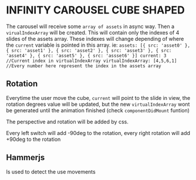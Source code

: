 # INFINITY CAROUSEL CUBE SHAPED

The carousel will receive some `array of assets` in async way.
Then a `virualIndexArray` will be created. This will contain only the indexes of 4 slides of the assets array. These indexes will change depending of where the `current` variable is pointed in this array.
ie:
`assets: [{ src: 'asset0' }, { src: 'asset1' }, { src: 'asset2' }, { src: 'asset3' }, { src: 'asset4' }, { src: 'asset5' }, { src: 'assset6' }]
current: 3 //Current index in virtualIndexArray
virtualIndexArray: [4,5,6,1] //Every number here represent the index in the assets array
`

## Rotation

Everytime the user move the cube, `current` will point to the slide in view, the rotation degrees value will be updated, but the new `virtualIndexArray` wont be generated until the animation finished (check `componentDidMount` funtion)

The perspective and rotation will be added by css.

Every left switch will add -90deg to the rotation, every right rotation will add +90deg to the rotation

## Hammerjs

Is used to detect the use movements